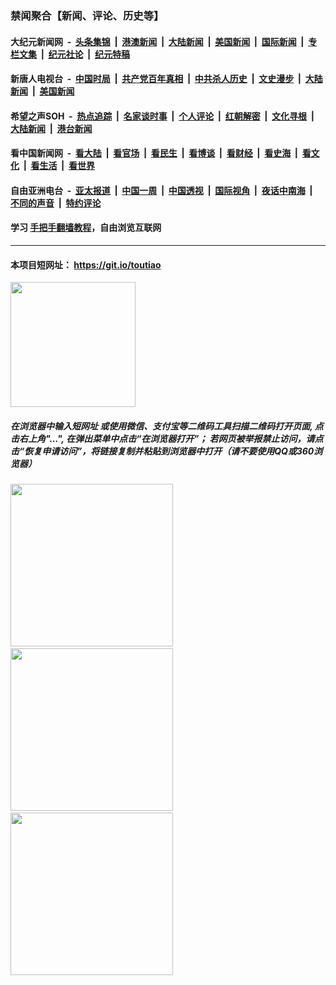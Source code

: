 ### 禁闻聚合【新闻、评论、历史等】

#### 大纪元新闻网 &nbsp;-&nbsp; [头条集锦](indexes/E头条集锦.md?t=02240901) &nbsp;|&nbsp; [港澳新闻](indexes/E港澳新闻.md?t=02240901)  &nbsp;|&nbsp; [大陆新闻](indexes/E大陆新闻.md?t=02240901) &nbsp;|&nbsp; [美国新闻](indexes/E美国新闻.md?t=02240901) &nbsp;|&nbsp; [国际新闻](indexes/E国际新闻.md?t=02240901) &nbsp;|&nbsp; [专栏文集](indexes/E专栏文集.md?t=02240901) &nbsp;|&nbsp; [纪元社论](indexes/E纪元社论.md?t=02240901) &nbsp;|&nbsp; [纪元特稿](indexes/E纪元特稿.md?t=02240901) 

#### 新唐人电视台 &nbsp;-&nbsp; [中国时局](indexes/N中国时局.md?t=02240901) &nbsp;|&nbsp; [共产党百年真相](indexes/N共产党百年真相.md?t=02240901) &nbsp;|&nbsp; [中共杀人历史](indexes/N中共杀人历史.md?t=02240901) &nbsp;|&nbsp; [文史漫步](indexes/N文史漫步.md?t=02240901) &nbsp;|&nbsp; [大陆新闻](indexes/N大陆新闻.md?t=02240901) &nbsp;|&nbsp; [美国新闻](indexes/N美国新闻.md?t=02240901)

#### 希望之声SOH &nbsp;-&nbsp; [热点追踪](indexes/H热点追踪.md?t=02240901) &nbsp;|&nbsp; [名家谈时事](indexes/H名家谈时事.md?t=02240901) &nbsp;|&nbsp; [个人评论](indexes/H个人评论.md?t=02240901)  &nbsp;|&nbsp; [红朝解密](indexes/H红朝解密.md?t=02240901) &nbsp;|&nbsp; [文化寻根](indexes/H文化寻根.md?t=02240901) &nbsp;|&nbsp; [大陆新闻](indexes/H大陆新闻.md?t=02240901) &nbsp;|&nbsp; [港台新闻](indexes/H港台新闻.md?t=02240901)

#### 看中国新闻网 &nbsp;-&nbsp; [看大陆](indexes/S看大陆.md?t=02240901) &nbsp;|&nbsp; [看官场](indexes/S看官场.md?t=02240901) &nbsp;|&nbsp; [看民生](indexes/S看民生.md?t=02240901)  &nbsp;|&nbsp; [看博谈](indexes/S看博谈.md?t=02240901) &nbsp;|&nbsp; [看财经](indexes/S看财经.md?t=02240901) &nbsp;|&nbsp; [看史海](indexes/S看史海.md?t=02240901) &nbsp;|&nbsp; [看文化](indexes/S看文化.md?t=02240901) &nbsp;|&nbsp; [看生活](indexes/S看生活.md?t=02240901) &nbsp;|&nbsp; [看世界](indexes/S看世界.md?t=02240901)

#### 自由亚洲电台 &nbsp;-&nbsp; [亚太报道](indexes/R亚太报道.md?t=02240901) &nbsp;|&nbsp; [中国一周](indexes/R中国一周.md?t=02240901) &nbsp;|&nbsp; [中国透视](indexes/R中国透视.md?t=02240901)  &nbsp;|&nbsp; [国际视角](indexes/R国际视角.md?t=02240901) &nbsp;|&nbsp; [夜话中南海](indexes/R夜话中南海.md?t=02240901) &nbsp;|&nbsp; [不同的声音](indexes/R不同的声音.md?t=02240901) &nbsp;|&nbsp; [特约评论](indexes/R特约评论.md?t=02240901)

#### 学习 [手把手翻墙教程](https://github.com/gfw-breaker/guides/wiki)，自由浏览互联网

----

#### 本项目短网址： https://git.io/toutiao
<img src="https://raw.githubusercontent.com/gfw-breaker/banned-news/master/scripts/img/qr.png" width="200px"/>  

##### 在浏览器中输入短网址 或使用微信、支付宝等二维码工具扫描二维码打开页面, 点击右上角"...", 在弹出菜单中点击“在浏览器打开”； 若网页被举报禁止访问，请点击“恢复申请访问”，将链接复制并粘贴到浏览器中打开（请不要使用QQ或360浏览器）

<img src="https://raw.githubusercontent.com/gfw-breaker/banned-news/master/scripts/img/1.png" width="260px"/> &nbsp; <img src="https://raw.githubusercontent.com/gfw-breaker/banned-news/master/scripts/img/2.png" width="260px"/> &nbsp; <img src="https://raw.githubusercontent.com/gfw-breaker/banned-news/master/scripts/img/3.png" width="260px"/>
